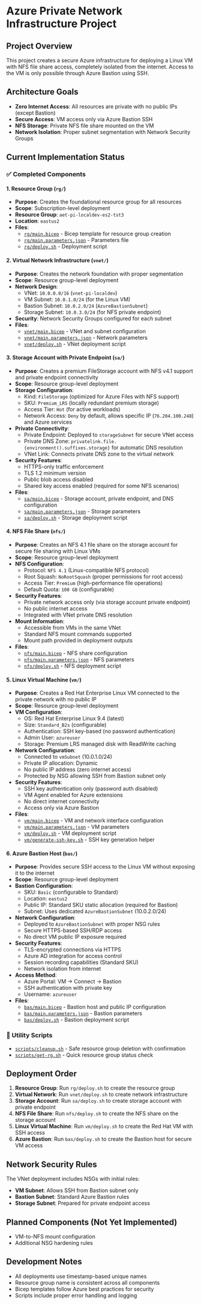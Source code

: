 # Azure Private Network Infrastructure Project

## Project Overview
This project creates a secure Azure infrastructure for deploying a Linux VM with NFS file share access, completely isolated from the internet. Access to the VM is only possible through Azure Bastion using SSH.

## Architecture Goals
- **Zero Internet Access**: All resources are private with no public IPs (except Bastion)
- **Secure Access**: VM access only via Azure Bastion SSH
- **NFS Storage**: Private NFS file share mounted on the VM
- **Network Isolation**: Proper subnet segmentation with Network Security Groups

## Current Implementation Status

### ✅ Completed Components

#### 1. Resource Group (`rg/`)
- **Purpose**: Creates the foundational resource group for all resources
- **Scope**: Subscription-level deployment
- **Resource Group**: `aet-pi-localdev-es2-tst3`
- **Location**: `eastus2`
- **Files**:
  - [`rg/main.bicep`](../rg/main.bicep) - Bicep template for resource group creation
  - [`rg/main.parameters.json`](../rg/main.parameters.json) - Parameters file
  - [`rg/deploy.sh`](../rg/deploy.sh) - Deployment script

#### 2. Virtual Network Infrastructure (`vnet/`)
- **Purpose**: Creates the network foundation with proper segmentation
- **Scope**: Resource group-level deployment
- **Network Design**:
  - VNet: `10.0.0.0/16` (`vnet-pi-localdev`)
  - VM Subnet: `10.0.1.0/24` (for the Linux VM)
  - Bastion Subnet: `10.0.2.0/24` (`AzureBastionSubnet`)
  - Storage Subnet: `10.0.3.0/24` (for NFS private endpoint)
- **Security**: Network Security Groups configured for each subnet
- **Files**:
  - [`vnet/main.bicep`](../vnet/main.bicep) - VNet and subnet configuration
  - [`vnet/main.parameters.json`](../vnet/main.parameters.json) - Network parameters
  - [`vnet/deploy.sh`](../vnet/deploy.sh) - VNet deployment script

#### 3. Storage Account with Private Endpoint (`sa/`)
- **Purpose**: Creates a premium FileStorage account with NFS v4.1 support and private endpoint connectivity
- **Scope**: Resource group-level deployment
- **Storage Configuration**:
  - Kind: `FileStorage` (optimized for Azure Files with NFS support)
  - SKU: `Premium_LRS` (locally redundant premium storage)
  - Access Tier: `Hot` (for active workloads)
  - Network Access: `Deny` by default, allows specific IP (`76.204.100.248`) and Azure services
- **Private Connectivity**:
  - Private Endpoint: Deployed to `storageSubnet` for secure VNet access
  - Private DNS Zone: `privatelink.file.{environment().suffixes.storage}` for automatic DNS resolution
  - VNet Link: Connects private DNS zone to the virtual network
- **Security Features**:
  - HTTPS-only traffic enforcement
  - TLS 1.2 minimum version
  - Public blob access disabled
  - Shared key access enabled (required for some NFS scenarios)
- **Files**:
  - [`sa/main.bicep`](../sa/main.bicep) - Storage account, private endpoint, and DNS configuration
  - [`sa/main.parameters.json`](../sa/main.parameters.json) - Storage parameters
  - [`sa/deploy.sh`](../sa/deploy.sh) - Storage deployment script

#### 4. NFS File Share (`nfs/`)
- **Purpose**: Creates an NFS 4.1 file share on the storage account for secure file sharing with Linux VMs
- **Scope**: Resource group-level deployment
- **NFS Configuration**:
  - Protocol: `NFS 4.1` (Linux-compatible NFS protocol)
  - Root Squash: `NoRootSquash` (proper permissions for root access)
  - Access Tier: `Premium` (high-performance file operations)
  - Default Quota: `100 GB` (configurable)
- **Security Features**:
  - Private network access only (via storage account private endpoint)
  - No public internet access
  - Integrated with VNet private DNS resolution
- **Mount Information**:
  - Accessible from VMs in the same VNet
  - Standard NFS mount commands supported
  - Mount path provided in deployment outputs
- **Files**:
  - [`nfs/main.bicep`](../nfs/main.bicep) - NFS share configuration
  - [`nfs/main.parameters.json`](../nfs/main.parameters.json) - NFS parameters
  - [`nfs/deploy.sh`](../nfs/deploy.sh) - NFS deployment script

#### 5. Linux Virtual Machine (`vm/`)
- **Purpose**: Creates a Red Hat Enterprise Linux VM connected to the private network with no public IP
- **Scope**: Resource group-level deployment
- **VM Configuration**:
  - OS: Red Hat Enterprise Linux 9.4 (latest)
  - Size: `Standard_B2s` (configurable)
  - Authentication: SSH key-based (no password authentication)
  - Admin User: `azureuser`
  - Storage: Premium LRS managed disk with ReadWrite caching
- **Network Configuration**:
  - Connected to `vmSubnet` (10.0.1.0/24)
  - Private IP allocation: Dynamic
  - No public IP address (zero internet access)
  - Protected by NSG allowing SSH from Bastion subnet only
- **Security Features**:
  - SSH key authentication only (password auth disabled)
  - VM Agent enabled for Azure extensions
  - No direct internet connectivity
  - Access only via Azure Bastion
- **Files**:
  - [`vm/main.bicep`](../vm/main.bicep) - VM and network interface configuration
  - [`vm/main.parameters.json`](../vm/main.parameters.json) - VM parameters
  - [`vm/deploy.sh`](../vm/deploy.sh) - VM deployment script
  - [`vm/generate-ssh-key.sh`](../vm/generate-ssh-key.sh) - SSH key generation helper

#### 6. Azure Bastion Host (`bas/`)
- **Purpose**: Provides secure SSH access to the Linux VM without exposing it to the internet
- **Scope**: Resource group-level deployment
- **Bastion Configuration**:
  - SKU: `Basic` (configurable to Standard)
  - Location: `eastus2`
  - Public IP: Standard SKU static allocation (required for Bastion)
  - Subnet: Uses dedicated `AzureBastionSubnet` (10.0.2.0/24)
- **Network Configuration**:
  - Deployed to `AzureBastionSubnet` with proper NSG rules
  - Secure HTTPS-based SSH/RDP access
  - No direct VM public IP exposure required
- **Security Features**:
  - TLS-encrypted connections via HTTPS
  - Azure AD integration for access control
  - Session recording capabilities (Standard SKU)
  - Network isolation from internet
- **Access Method**:
  - Azure Portal: VM → Connect → Bastion
  - SSH authentication with private key
  - Username: `azureuser`
- **Files**:
  - [`bas/main.bicep`](../bas/main.bicep) - Bastion host and public IP configuration
  - [`bas/main.parameters.json`](../bas/main.parameters.json) - Bastion parameters
  - [`bas/deploy.sh`](../bas/deploy.sh) - Bastion deployment script

### 🔧 Utility Scripts
- [`scripts/cleanup.sh`](../scripts/cleanup.sh) - Safe resource group deletion with confirmation
- [`scripts/get-rg.sh`](../scripts/get-rg.sh) - Quick resource group status check

## Deployment Order
1. **Resource Group**: Run `rg/deploy.sh` to create the resource group
2. **Virtual Network**: Run `vnet/deploy.sh` to create network infrastructure
3. **Storage Account**: Run `sa/deploy.sh` to create storage account with private endpoint
4. **NFS File Share**: Run `nfs/deploy.sh` to create the NFS share on the storage account
5. **Linux Virtual Machine**: Run `vm/deploy.sh` to create the Red Hat VM with SSH access
6. **Azure Bastion**: Run `bas/deploy.sh` to create the Bastion host for secure VM access

## Network Security Rules
The VNet deployment includes NSGs with initial rules:
- **VM Subnet**: Allows SSH from Bastion subnet only
- **Bastion Subnet**: Standard Azure Bastion rules
- **Storage Subnet**: Prepared for private endpoint access

## Planned Components (Not Yet Implemented)
- VM-to-NFS mount configuration
- Additional NSG hardening rules

## Development Notes
- All deployments use timestamp-based unique names
- Resource group name is consistent across all components
- Bicep templates follow Azure best practices for security
- Scripts include proper error handling and logging